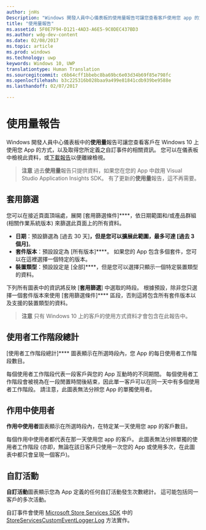 ```yaml
---
author: jnHs
Description: "Windows 開發人員中心儀表板的使用量報告可讓您查看客戶使用您 app 的方式。"
title: "使用量報告"
ms.assetid: 5F0E7F94-D121-4AD3-A6E5-9C0DEC437BD3
ms.author: wdg-dev-content
ms.date: 02/08/2017
ms.topic: article
ms.prod: windows
ms.technology: uwp
keywords: Windows 10, UWP
translationtype: Human Translation
ms.sourcegitcommit: c6b64cff1bbebc8ba69bc6e03d34b69f85e798fc
ms.openlocfilehash: b3c225316b028baa9a499e81841cdb939be9588e
ms.lasthandoff: 02/07/2017

---
```


# <a name="usage-report"></a>使用量報告


Windows 開發人員中心儀表板中的**使用量**報告可讓您查看客戶在 Windows 10 上使用您 App 的方式，以及取得您所定義之自訂事件的相關資訊。 您可以在儀表板中檢視此資料，或[下載報告](download-analytic-reports.md)以便離線檢視。

> **注意** 過去**使用量**報告只提供資料，如果您在您的 App 中啟用 Visual Studio Application Insights SDK。 有了更新的**使用量**報告，這不再需要。

## <a name="apply-filters"></a>套用篩選


您可以在接近頁面頂端處，展開 [套用篩選條件]****，依日期範圍和/或產品群組 (相關作業系統版本) 來篩選此頁面上的所有資料。

-   **日期**：預設篩選為 [過去 30 天]****，但是您可以擴展此範圍，最多可達 [過去 3 個月]****。
-   **套件版本**：預設設定為 [所有版本]****。 如果您的 App 包含多個套件，您可以在這裡選擇一個特定的版本。
-   **裝置類型**：預設設定是 [全部]****，但是您可以選擇只顯示一個特定裝置類型的資料。

下列所有圖表中的資訊將反映 [**套用篩選**] 中選取的時段。 根據預設，除非您只選擇一個套件版本來使用 [套用篩選條件]**** 區段，否則這將包含所有套件版本以及支援的裝置類型的資料。

> **注意** 只有 Windows 10 上的客戶的使用方式資料才會包含在此報告中。

## <a name="total-user-sessions"></a>使用者工作階段總計

[使用者工作階段總計]**** 圖表顯示在所選時段內，您 App 的每日使用者工作階段數目。

每個使用者工作階段代表一段客戶與您的 App 互動時的不同期間。 每個使用者工作階段會被視為在一段閒置時間後結束，因此單一客戶可以在同一天中有多個使用者工作階段。 請注意，此圖表無法分辨您 App 的單獨使用者。

## <a name="active-users"></a>作用中使用者

**作用中使用者**圖表顯示在所選時段內，在特定某一天使用您 app 的客戶數目。

每個作用中使用者都代表在那一天使用您 app 的客戶。 此圖表無法分辨單獨的使用者工作階段 (亦即，無論在該日客戶只使用一次您的 App 或使用多次，在此圖表中都只會呈現一個客戶)。

## <a name="custom-events"></a>自訂活動

**自訂活動**圖表顯示您為 App 定義的任何自訂活動發生次數總計。 這可能包括同一客戶的多次活動。

自訂事件會使用 [Microsoft Store Services SDK](../monetize/microsoft-store-services-sdk.md) 中的 [StoreServicesCustomEventLogger.Log](https://msdn.microsoft.com/library/windows/apps/microsoft.services.store.engagement.storeservicescustomeventlogger.log.aspx) 方法實作。



 

